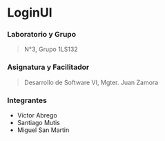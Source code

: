 # LoginUI
### Laboratorio y Grupo
> N°3, Grupo 1LS132

### Asignatura y Facilitador
> Desarrollo de Software VI, Mgter. Juan Zamora 

### Integrantes
* Víctor Abrego
* Santiago Mutis
* Miguel San Martin
